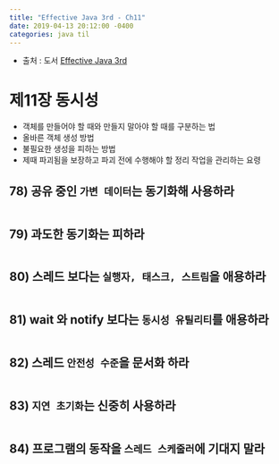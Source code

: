 ```yaml
---
title: "Effective Java 3rd - Ch11"
date: 2019-04-13 20:12:00 -0400
categories: java til
---
```


* 출처 : 도서 [Effective Java 3rd](http://www.yes24.com/Product/Goods/65551284)

# 제11장 동시성

- 객체를 만들어야 할 때와 만들지 말아야 할 때를 구분하는 법
- 올바른 객체 생성 방법
- 불필요한 생성을 피하는 방법
- 제때 파괴됨을 보장하고 파괴 전에 수행해야 할 정리 작업을 관리하는 요령


## 78) 공유 중인 `가변 데이터`는 동기화해 사용하라 

```java
```

## 79) 과도한 동기화는 피하라 

```java
```

## 80) 스레드 보다는 `실행자, 태스크, 스트림`을 애용하라 

```java
```

## 81) wait 와 notify 보다는 `동시성 유틸리티`를 애용하라 

```java
```

## 82) 스레드 `안전성 수준`을 문서화 하라 

```java
```

## 83) `지연 초기화`는 신중히 사용하라 

```java
```

## 84) 프로그램의 동작을 `스레드 스케줄러`에 기대지 말라 

```java
```


